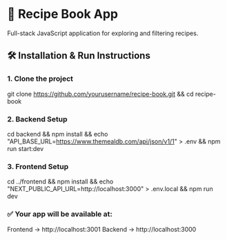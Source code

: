 # 🍲 Recipe Book App

Full-stack JavaScript application for exploring and filtering recipes.

## 🛠️ Installation & Run Instructions

### 1. Clone the project
git clone https://github.com/yourusername/recipe-book.git && cd recipe-book
### 2. Backend Setup
cd backend && npm install && echo "API_BASE_URL=https://www.themealdb.com/api/json/v1/1" > .env && npm run start:dev
### 3. Frontend Setup
cd ../frontend && npm install && echo "NEXT_PUBLIC_API_URL=http://localhost:3000" > .env.local && npm run dev
### ✅ Your app will be available at:
Frontend → http://localhost:3001
Backend → http://localhost:3000
